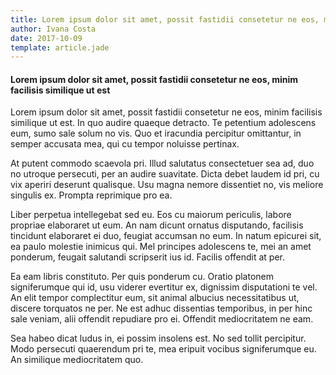 ```yaml
---
title: Lorem ipsum dolor sit amet, possit fastidii consetetur ne eos, minim facilisis similique ut esttt
author: Ivana Costa
date: 2017-10-09
template: article.jade
---
```


#### Lorem ipsum dolor sit amet, possit fastidii consetetur ne eos, minim facilisis similique ut est

Lorem ipsum dolor sit amet, possit fastidii consetetur ne eos, minim facilisis similique ut est. In quo audire quaeque detracto. Te petentium adolescens eum, sumo sale solum no vis. Quo et iracundia percipitur omittantur, in semper accusata mea, qui cu tempor noluisse pertinax.

At putent commodo scaevola pri. Illud salutatus consectetuer sea ad, duo no utroque persecuti, per an audire suavitate. Dicta debet laudem id pri, cu vix aperiri deserunt qualisque. Usu magna nemore dissentiet no, vis meliore singulis ex. Prompta reprimique pro ea.

Liber perpetua intellegebat sed eu. Eos cu maiorum periculis, labore propriae elaboraret ut eum. An nam dicunt ornatus disputando, facilisis tincidunt elaboraret ei duo, feugiat accumsan no eum. In natum epicurei sit, ea paulo molestie inimicus qui. Mel principes adolescens te, mei an amet ponderum, feugait salutandi scripserit ius id. Facilis offendit at per.

Ea eam libris constituto. Per quis ponderum cu. Oratio platonem signiferumque qui id, usu viderer evertitur ex, dignissim disputationi te vel. An elit tempor complectitur eum, sit animal albucius necessitatibus ut, discere torquatos ne per. Ne est adhuc dissentias temporibus, in per hinc sale veniam, alii offendit repudiare pro ei. Offendit mediocritatem ne eam.

Sea habeo dicat ludus in, ei possim insolens est. No sed tollit percipitur. Modo persecuti quaerendum pri te, mea eripuit vocibus signiferumque eu. An similique mediocritatem quo.
